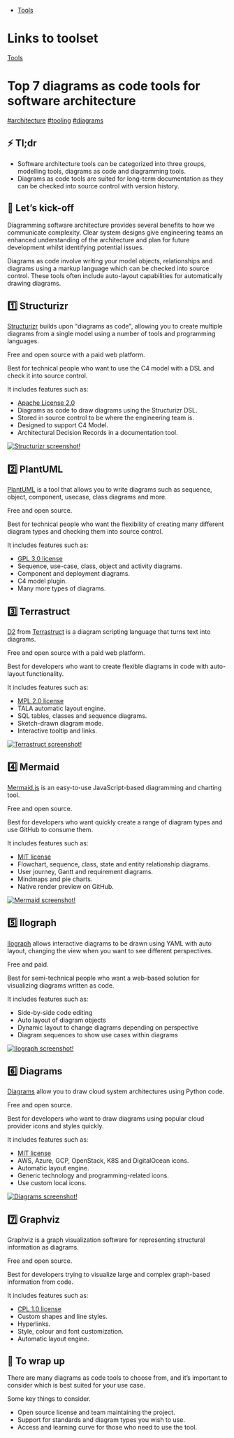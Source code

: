 - [Tools](./tools.md)

# Links to toolset

[Tools](https://github.com/simskij/awesome-software-architecture/blob/master/readme.md#tools)

# Top 7 diagrams as code tools for software architecture

[#architecture](https://dev.to/t/architecture) [#tooling](https://dev.to/t/tooling) [#diagrams](https://dev.to/t/diagrams)

## [](https://dev.to/icepanel/top-7-diagrams-as-code-tools-for-software-architecture-3h4a#tldr)⚡ Tl;dr

- Software architecture tools can be categorized into three groups, modelling tools, diagrams as code and diagramming tools.
- Diagrams as code tools are suited for long-term documentation as they can be checked into source control with version history.

## [](https://dev.to/icepanel/top-7-diagrams-as-code-tools-for-software-architecture-3h4a#lets-kickoff)🚀 Let’s kick-off

Diagramming software architecture provides several benefits to how we communicate complexity. Clear system designs give engineering teams an enhanced understanding of the architecture and plan for future development whilst identifying potential issues.

Diagrams as code involve writing your model objects, relationships and diagrams using a markup language which can be checked into source control. These tools often include auto-layout capabilities for automatically drawing diagrams.

## [](https://dev.to/icepanel/top-7-diagrams-as-code-tools-for-software-architecture-3h4a#structurizr)1️⃣ Structurizr

[Structurizr](https://structurizr.com) builds upon "diagrams as code", allowing you to create multiple diagrams from a single model using a number of tools and programming languages.

Free and open source with a paid web platform.

Best for technical people who want to use the C4 model with a DSL and check it into source control.

It includes features such as:

- [Apache License 2.0](https://choosealicense.com/licenses/apache-2.0)
- Diagrams as code to draw diagrams using the Structurizr DSL.
- Stored in source control to be where the engineering team is.
- Designed to support C4 Model.
- Architectural Decision Records in a documentation tool.

[![Structurizr screenshot!](https://res.cloudinary.com/practicaldev/image/fetch/s--9qtQRPYv--/c_limit%2Cf_auto%2Cfl_progressive%2Cq_auto%2Cw_880/https://assets.icepanel.io/blog/top-7-diagrams-as-code-tools-for-software-architecture/structurizr.png 'Structurizr screenshot')](https://res.cloudinary.com/practicaldev/image/fetch/s--9qtQRPYv--/c_limit%2Cf_auto%2Cfl_progressive%2Cq_auto%2Cw_880/https://assets.icepanel.io/blog/top-7-diagrams-as-code-tools-for-software-architecture/structurizr.png)

## [](https://dev.to/icepanel/top-7-diagrams-as-code-tools-for-software-architecture-3h4a#plantuml)2️⃣ PlantUML

[PlantUML](https://plantuml.com) is a tool that allows you to write diagrams such as sequence, object, component, usecase, class diagrams and more.

Free and open source.

Best for technical people who want the flexibility of creating many different diagram types and checking them into source control.

It includes features such as:

- [GPL 3.0 license](https://choosealicense.com/licenses/gpl-3.0)
- Sequence, use-case, class, object and activity diagrams.
- Component and deployment diagrams.
- C4 model plugin.
- Many more types of diagrams.

## [](https://dev.to/icepanel/top-7-diagrams-as-code-tools-for-software-architecture-3h4a#terrastruct)3️⃣ Terrastruct

[D2](https://d2lang.com) from [Terrastruct](https://terrastruct.com) is a diagram scripting language that turns text into diagrams.

Free and open source with a paid web platform.

Best for developers who want to create flexible diagrams in code with auto-layout functionality.

It includes features such as:

- [MPL 2.0 license](https://choosealicense.com/licenses/mpl-2.0)
- TALA automatic layout engine.
- SQL tables, classes and sequence diagrams.
- Sketch-drawn diagram mode.
- Interactive tooltip and links.

[![Terrastruct screenshot!](https://res.cloudinary.com/practicaldev/image/fetch/s--AT5Njutc--/c_limit%2Cf_auto%2Cfl_progressive%2Cq_auto%2Cw_880/https://assets.icepanel.io/blog/top-7-diagrams-as-code-tools-for-software-architecture/terrastruct.png 'Terrastruct screenshot')](https://res.cloudinary.com/practicaldev/image/fetch/s--AT5Njutc--/c_limit%2Cf_auto%2Cfl_progressive%2Cq_auto%2Cw_880/https://assets.icepanel.io/blog/top-7-diagrams-as-code-tools-for-software-architecture/terrastruct.png)

## [](https://dev.to/icepanel/top-7-diagrams-as-code-tools-for-software-architecture-3h4a#mermaid)4️⃣ Mermaid

[Mermaid.js](https://mermaid.js.org) is an easy-to-use JavaScript-based diagramming and charting tool.

Free and open source.

Best for developers who want quickly create a range of diagram types and use GitHub to consume them.

It includes features such as:

- [MIT license](https://choosealicense.com/licenses/mit)
- Flowchart, sequence, class, state and entity relationship diagrams.
- User journey, Gantt and requirement diagrams.
- Mindmaps and pie charts.
- Native render preview on GitHub.

[![Mermaid screenshot!](https://res.cloudinary.com/practicaldev/image/fetch/s--6jjtKf1i--/c_limit%2Cf_auto%2Cfl_progressive%2Cq_auto%2Cw_880/https://assets.icepanel.io/blog/top-7-diagrams-as-code-tools-for-software-architecture/mermaid.png 'Mermaid screenshot')](https://res.cloudinary.com/practicaldev/image/fetch/s--6jjtKf1i--/c_limit%2Cf_auto%2Cfl_progressive%2Cq_auto%2Cw_880/https://assets.icepanel.io/blog/top-7-diagrams-as-code-tools-for-software-architecture/mermaid.png)

## [](https://dev.to/icepanel/top-7-diagrams-as-code-tools-for-software-architecture-3h4a#ilograph)5️⃣ Ilograph

[Ilograph](https://www.ilograph.com) allows interactive diagrams to be drawn using YAML with auto layout, changing the view when you want to see different perspectives.

Free and paid.

Best for semi-technical people who want a web-based solution for visualizing diagrams written as code.

It includes features such as:

- Side-by-side code editing
- Auto layout of diagram objects
- Dynamic layout to change diagrams depending on perspective
- Diagram sequences to show use cases within diagrams

[![Ilograph screenshot!](https://res.cloudinary.com/practicaldev/image/fetch/s--Z-mBocxp--/c_limit%2Cf_auto%2Cfl_progressive%2Cq_auto%2Cw_880/https://assets.icepanel.io/blog/top-7-diagrams-as-code-tools-for-software-architecture/ilograph.png 'Ilograph screenshot')](https://res.cloudinary.com/practicaldev/image/fetch/s--Z-mBocxp--/c_limit%2Cf_auto%2Cfl_progressive%2Cq_auto%2Cw_880/https://assets.icepanel.io/blog/top-7-diagrams-as-code-tools-for-software-architecture/ilograph.png)

## [](https://dev.to/icepanel/top-7-diagrams-as-code-tools-for-software-architecture-3h4a#diagrams)6️⃣ Diagrams

[Diagrams](https://diagrams.mingrammer.com) allow you to draw cloud system architectures using Python code.

Free and open source.

Best for developers who want to draw diagrams using popular cloud provider icons and styles quickly.

It includes features such as:

- [MIT license](https://choosealicense.com/licenses/mit)
- AWS, Azure, GCP, OpenStack, K8S and DigitalOcean icons.
- Automatic layout engine.
- Generic technology and programming-related icons.
- Use custom local icons.

[![Diagrams screenshot!](https://res.cloudinary.com/practicaldev/image/fetch/s--5kYXA0vY--/c_limit%2Cf_auto%2Cfl_progressive%2Cq_auto%2Cw_880/https://assets.icepanel.io/blog/top-7-diagrams-as-code-tools-for-software-architecture/diagrams.png 'Diagrams screenshot')](https://res.cloudinary.com/practicaldev/image/fetch/s--5kYXA0vY--/c_limit%2Cf_auto%2Cfl_progressive%2Cq_auto%2Cw_880/https://assets.icepanel.io/blog/top-7-diagrams-as-code-tools-for-software-architecture/diagrams.png)

## [](https://dev.to/icepanel/top-7-diagrams-as-code-tools-for-software-architecture-3h4a#graphviz)7️⃣ Graphviz

Graphviz is a graph visualization software for representing structural information as diagrams.

Free and open source.

Best for developers trying to visualize large and complex graph-based information from code.

It includes features such as:

- [CPL 1.0 license](https://opensource.org/licenses/cpl1.0.php)
- Custom shapes and line styles.
- Hyperlinks.
- Style, colour and font customization.
- Automatic layout engine.

## [](https://dev.to/icepanel/top-7-diagrams-as-code-tools-for-software-architecture-3h4a#to-wrap-up)🏁 To wrap up

There are many diagrams as code tools to choose from, and it’s important to consider which is best suited for your use case.

Some key things to consider.

- Open source license and team maintaining the project.
- Support for standards and diagram types you wish to use.
- Access and learning curve for those who need to use the tool.
